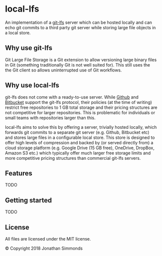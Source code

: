 # local-lfs
An implementation of a [git-lfs](https://git-lfs.github.com/) server which can
be hosted locally and can echo git commits to a third party git server while
storing large file objects in a local store.

## Why use git-lfs
Git Large File Storage is a Git extension to allow versioning large binary files
in Git (something traditionally Git is not well suited for). This still uses the
the Git client so allows uninterrupted use of Git workflows.

## Why use local-lfs
git-lfs does not come with a ready-to-use server. While
[Github](https://help.github.com/articles/configuring-git-large-file-storage/)
and
[Bitbucket](https://confluence.atlassian.com/bitbucket/git-large-file-storage-in-bitbucket-829078514.html)
support the git-lfs protocol, their policies (at the time of writing) restrict
free repositories to 1 GB total storage and their pricing structures are not
competitive for larger repositories. This is problematic for individuals or
small teams with repositories larger than this.

local-lfs aims to solve this by offering a server, trivially hosted locally,
which forwards git commits to a separate git server (e.g. Github, Bitbucket etc)
and stores large files in a configurable local store. This store is designed to
offer high levels of compression and backed by (or served directly from) a cloud
storage platform (e.g. Google Drive (15 GB free), OneDrive, DropBox, Amazon S3
etc.) which typically offer much larger free storage limits and more competitive
pricing structures than commercial git-lfs servers.

## Features
TODO

## Getting started
TODO

## License
All files are licensed under the MIT license.

&copy; Copyright 2018 Jonathan Simmonds

